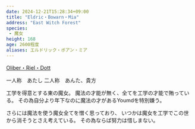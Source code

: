 ```yaml
---
date: 2024-12-21T15:28:34+09:00
title: "Eldric・Bowarn・Mia"
address: "East Witch Forest"
species:
 - 魔女
height: 168
age: 2600程度
aliases: エルドリック・ボアン・ミア
---
```


[Oliber・Riel・Dott](Oliber・Riel・Dott.md)

一人称　あたし
二人称　あんた、貴方

工学を得意とする東の魔女。
魔法の才能が無く、全てを工学の才能で賄っている。
その為自分より年下なのに魔法の才があるYoumdを特別嫌う。

さらには魔法を使う魔女全てを憎く思っており、
いつかは魔女を工学でこの世から消そうとさえ考えている。
その為ならば努力は惜しまない。